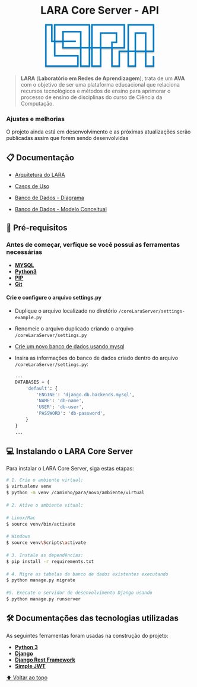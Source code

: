 <div style="text-align: center; margin: 20px 0px">
    <h1> LARA Core Server - API </h1>
</div>

<div id='start-of-project'/>

<p align="center" width="100%">
    <img  style=" align-self: center; width:300px;" src="./assets/logo.png" alt="logo">
</p>

> **LARA** (**Laboratório em Redes de Aprendizagem**), trata de um **AVA** com o objetivo de ser uma plataforma educacional que relaciona recursos tecnológicos e métodos de ensino para aprimorar o processo de ensino de disciplinas do curso de Ciência da Computação.

### Ajustes e melhorias

O projeto ainda está em desenvolvimento e as próximas atualizações serão publicadas assim que forem sendo desenvolvidas

<!--
O projeto ainda está em desenvolvimento e as próximas atualizações serão voltadas nas seguintes tarefas:

- [x] Tarefa 1
- [x] Tarefa 2
- [x] Tarefa 3
- [x] Tarefa 4
- [ ] Tarefa 5
-->

## 📋 Documentação

- [Arquitetura do LARA](https://www.figma.com/file/91UzMFaOk8D6278BwBMWLm/LARA-ARCHITECTURE?node-id=0%3A1&t=HMdsFm4ShjrrlXL5-1)

- [Casos de Uso](https://raw.githubusercontent.com/sousaGab/core-lara-server/main/assets/documentation/use-case.png)
- [Banco de Dados - Diagrama](https://raw.githubusercontent.com/sousaGab/core-lara-server/main/assets/documentation/data-base-diagram.png)
- [Banco de Dados - Modelo Conceitual](https://raw.githubusercontent.com/sousaGab/core-lara-server/main/assets/documentation/data-base-conceptual-model.png)

## 🔗 Pré-requisitos

### Antes de começar, verfique se você possui as ferramentas necessárias

-   **[MYSQL](https://dev.mysql.com/doc/mysql-getting-started/en/)**
-   **[Python3](https://realpython.com/installing-python/)**
-   **[PIP](https://www.liquidweb.com/kb/install-pip-windows/)**
-   **[Git](https://git-scm.com/downloads/)**

#### Crie e configure o arquivo settings.py

-   Duplique o arquivo localizado no diretório `/coreLaraServer/settings-example.py`

-   Renomeie o arquivo duplicado criando o arquivo `/coreLaraServer/settings.py`

-   [Crie um novo banco de dados usando mysql](https://docs.rapidminer.com/7.6/server/installation/creating_mysql_db.html#:~:text=Open%20the%20MySQL%20Workbench%20as,command%20that%20creates%20the%20schema.)

-   Insira as informações do banco de dados criado dentro do arquivo `/coreLaraServer/settings.py`:
    ```python
    ...
    DATABASES = {
        'default': {
            'ENGINE': 'django.db.backends.mysql',
            'NAME': 'db-name',
            'USER': 'db-user',
            'PASSWORD': 'db-password',
        }
    }
    ...
    ```

## 💻 Instalando o LARA Core Server

Para instalar o LARA Core Server, siga estas etapas:

```bash
# 1. Crie o ambiente virtual:
$ virtualenv venv
$ python -m venv /caminho/para/novo/ambiente/virtual

# 2. Ative o ambiente vitual:

# Linux/Mac
$ source venv/bin/activate

# Windows
$ source venv\Scripts\activate

# 3. Instale as dependências:
$ pip install -r requirements.txt

# 4. Migre as tabelas de banco de dados existentes executando
$ python manage.py migrate

#5. Execute o servidor de desenvolvimento Django usando
$ python manage.py runserver
```

## 🛠 Documentações das tecnologias utilizadas

As seguintes ferramentas foram usadas na construção do projeto:

-   **[Python 3](https://docs.python.org/3/#)**
-   **[Django](https://docs.djangoproject.com/en/4.1/)**
-   **[Django Rest Framework](https://www.django-rest-framework.org/)**
-   **[Simple JWT](https://django-rest-framework-simplejwt.readthedocs.io/en/latest/index.html#)**

<!--


## ☕ Usando LARA Core Server

Para usar LARA Core Server, siga estas etapas:

```
<exemplo_de_uso>
```

Adicione comandos de execução e exemplos que você acha que os usuários acharão úteis. Fornece uma referência de opções para pontos de bônus!

## Abstract

Simple JWT is a JSON Web Token authentication plugin for the `Django REST
Framework <http://www.django-rest-framework.org/>`\_\_.

For full documentation, visit `django-rest-framework-simplejwt.readthedocs.io
<https://django-rest-framework-simplejwt.readthedocs.io/en/latest/>`\_\_.
-->

[⬆ Voltar ao topo](#start-of-project)<br>
